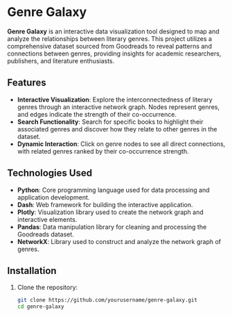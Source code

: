 # Genre Galaxy

**Genre Galaxy** is an interactive data visualization tool designed to map and analyze the relationships between literary genres. This project utilizes a comprehensive dataset sourced from Goodreads to reveal patterns and connections between genres, providing insights for academic researchers, publishers, and literature enthusiasts.

## Features

- **Interactive Visualization**: Explore the interconnectedness of literary genres through an interactive network graph. Nodes represent genres, and edges indicate the strength of their co-occurrence.
- **Search Functionality**: Search for specific books to highlight their associated genres and discover how they relate to other genres in the dataset.
- **Dynamic Interaction**: Click on genre nodes to see all direct connections, with related genres ranked by their co-occurrence strength.

## Technologies Used

- **Python**: Core programming language used for data processing and application development.
- **Dash**: Web framework for building the interactive application.
- **Plotly**: Visualization library used to create the network graph and interactive elements.
- **Pandas**: Data manipulation library for cleaning and processing the Goodreads dataset.
- **NetworkX**: Library used to construct and analyze the network graph of genres.

## Installation

1. Clone the repository:
   ```bash
   git clone https://github.com/yourusername/genre-galaxy.git
   cd genre-galaxy
